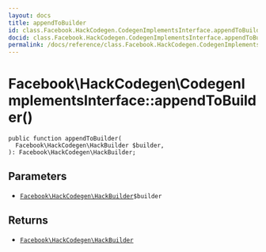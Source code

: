 ```yaml
---
layout: docs
title: appendToBuilder
id: class.Facebook.HackCodegen.CodegenImplementsInterface.appendToBuilder
docid: class.Facebook.HackCodegen.CodegenImplementsInterface.appendToBuilder
permalink: /docs/reference/class.Facebook.HackCodegen.CodegenImplementsInterface.appendToBuilder/
---
```

# Facebook\\HackCodegen\\CodegenImplementsInterface::appendToBuilder()




``` Hack
public function appendToBuilder(
  Facebook\HackCodegen\HackBuilder $builder,
): Facebook\HackCodegen\HackBuilder;
```




## Parameters




* [` Facebook\HackCodegen\HackBuilder `](<class.Facebook.HackCodegen.HackBuilder.md>)`` $builder ``




## Returns




- [` Facebook\HackCodegen\HackBuilder `](<class.Facebook.HackCodegen.HackBuilder.md>)